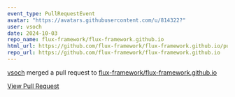 ```yaml
---
event_type: PullRequestEvent
avatar: "https://avatars.githubusercontent.com/u/814322?"
user: vsoch
date: 2024-10-03
repo_name: flux-framework/flux-framework.github.io
html_url: https://github.com/flux-framework/flux-framework.github.io/pull/129
repo_url: https://github.com/flux-framework/flux-framework.github.io
---
```


<a href='https://github.com/vsoch' target='_blank'>vsoch</a> merged a pull request to <a href='https://github.com/flux-framework/flux-framework.github.io' target='_blank'>flux-framework/flux-framework.github.io</a>

<a href='https://github.com/flux-framework/flux-framework.github.io/pull/129' target='_blank'>View Pull Request</a>